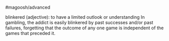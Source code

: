 #magoosh/advanced

blinkered (adjective): to have a limited outlook or understanding 
In gambling, the addict is easily blinkered by past successes and/or past failures, forgetting that the 
outcome of any one game is independent of the games that preceded it. 
